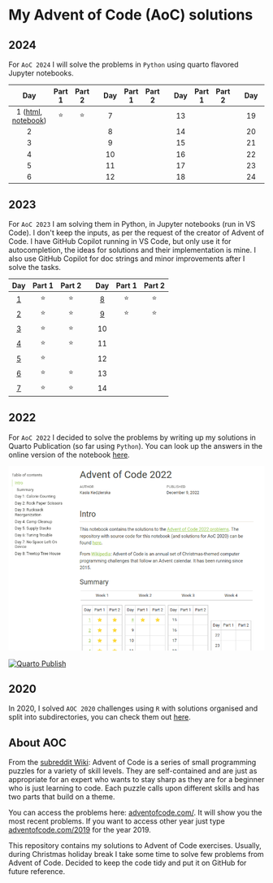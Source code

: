 # My Advent of Code (AoC) solutions

## 2024

For `AoC 2024` I will solve the problems in `Python` using quarto flavored Jupyter notebooks.

| Day | Part 1 | Part 2 |     | Day | Part 1 | Part 2 |     | Day | Part 1 | Part 2 |     | Day | Part 1 | Part 2 |
| :-: | :----: | :----: | :-: | :-: | :----: | :----: | :-: | :-: | :----: | :----: | :-: | :-: | :----: | :----: |
| 1 ([html](http://kasia.codes/resources/aoc/2024/Day01.html), [notebook](2024/Day01.ipynb)) |   ⭐   |   ⭐   |     | 7   |        |        |     | 13  |        |        |     | 19  |        |        |
| 2   |        |        |     | 8   |        |        |     | 14  |        |        |     | 20  |        |        |
| 3   |        |        |     | 9   |        |        |     | 15  |        |        |     | 21  |        |        |
| 4   |        |        |     | 10  |        |        |     | 16  |        |        |     | 22  |        |        |
| 5   |        |        |     | 11  |        |        |     | 17  |        |        |     | 23  |        |        |
| 6   |        |        |     | 12  |        |        |     | 18  |        |        |     | 24  |        |        |

## 2023

For `AoC 2023` I am solving them in Python, in Jupyter notebooks (run in VS Code). I don't keep the inputs, as per the request of the creator of Advent of Code. I have GitHub Copilot running in VS Code, but only use it for autocompletion, the ideas for solutions and their implementation is mine. I also use GitHub Copilot for doc strings and minor improvements after I solve the tasks.

| Day | Part 1 | Part 2 |  | Day | Part 1 | Part 2 |  
| :-: | :----: | :----: | :-: | :-: | :----: | :----: |  
| [1](2023/Day01.ipynb) | ⭐ | ⭐ | | [8](2023/Day08.ipynb) | ⭐ | ⭐ |
| [2](2023/Day02.ipynb) | ⭐ | ⭐ | | [9](2023/Day09.ipynb) | ⭐ | ⭐ |
| [3](2023/Day03.ipynb) | ⭐ | ⭐ | | 10 | | |  
| [4](2023/Day04.ipynb) | ⭐ | ⭐ | | 11 | | |  
| [5](2023/Day05.ipynb) | ⭐ |    | | 12 | | |  
| [6](2023/Day06.ipynb) | ⭐ | ⭐ | | 13 | | |  
| [7](2023/Day07.ipynb) | ⭐ | ⭐ | | 14 | | |  

## 2022

For `AoC 2022` I decided to solve the problems by writing up my solutions in Quarto Publication (so far using `Python`). You can look up the answers in the online version of the notebook [here](https://kzkedzierska.quarto.pub/advent-of-code-2022/).

[![Quarto Publication with my solutions, taken on 7/12](quarto_2022.png)](https://kzkedzierska.quarto.pub/advent-of-code-2022/)

[![Quarto Publish](https://github.com/kzkedzierska/aoc/actions/workflows/publish.yml/badge.svg)](https://github.com/kzkedzierska/aoc/actions/workflows/publish.yml)

## 2020

In 2020, I solved `AOC 2020` challenges using `R` with solutions organised and split into subdirectories, you can check them out [here](/2020).

## About AOC

From the [subreddit Wiki](https://www.reddit.com/r/adventofcode/wiki/index): Advent of Code is a series of small programming puzzles for a variety of skill levels. They are self-contained and are just as appropriate for an expert who wants to stay sharp as they are for a beginner who is just learning to code. Each puzzle calls upon different skills and has two parts that build on a theme.

You can access the problems here: [adventofcode.com/](https://adventofcode.com/). It will show you the most recent problems. If you want to access other year just type [adventofcode.com/2019](https://adventofcode.com/2019) for the year 2019.

This repository contains my solutions to Advent of Code exercises. Usually, during Christmas holiday break I take some time to solve few problems from Advent of Code. Decided to keep the code tidy and put it on GitHub for future reference.
